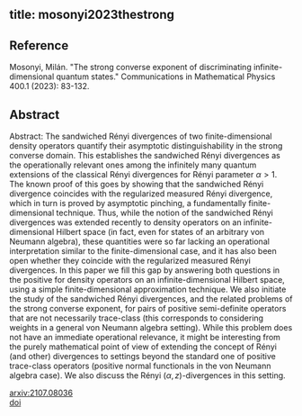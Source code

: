 title: mosonyi2023thestrong
---


## Reference

Mosonyi, Milán. "The strong converse exponent of discriminating infinite-dimensional quantum states." Communications in Mathematical Physics 400.1 (2023): 83-132.


## Abstract 

Abstract:  The sandwiched Rényi divergences of two finite-dimensional density
operators quantify their asymptotic distinguishability in the strong converse
domain. This establishes the sandwiched Rényi divergences as the
operationally relevant ones among the infinitely many quantum extensions of the
classical Rényi divergences for Rényi parameter $\alpha>1$. The known proof
of this goes by showing that the sandwiched Rényi divergence coincides with
the regularized measured Rényi divergence, which in turn is proved by
asymptotic pinching, a fundamentally finite-dimensional technique. Thus, while
the notion of the sandwiched Rényi divergences was extended recently to
density operators on an infinite-dimensional Hilbert space (in fact, even for
states of an arbitrary von Neumann algebra), these quantities were so far
lacking an operational interpretation similar to the finite-dimensional case,
and it has also been open whether they coincide with the regularized measured
Rényi divergences. In this paper we fill this gap by answering both questions
in the positive for density operators on an infinite-dimensional Hilbert space,
using a simple finite-dimensional approximation technique.
We also initiate the study of the sandwiched Rényi divergences, and the
related problems of the strong converse exponent, for pairs of positive
semi-definite operators that are not necessarily trace-class (this corresponds
to considering weights in a general von Neumann algebra setting). While this
problem does not have an immediate operational relevance, it might be
interesting from the purely mathematical point of view of extending the concept
of Rényi (and other) divergences to settings beyond the standard one of
positive trace-class operators (positive normal functionals in the von Neumann
algebra case). We also discuss the Rényi $(\alpha,z)$-divergences in this
setting.

    

[arxiv:2107.08036](https://arxiv.org/abs/2107.08036)    
[doi](https://doi.org/10.1007/s00220-022-04598-1)   
